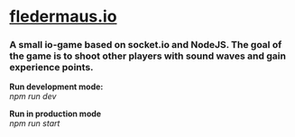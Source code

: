 # [fledermaus.io](http://www.fledermaus.io)
### A small io-game based on socket.io and NodeJS. The goal of the game is to shoot other players with sound waves and gain experience points.

**Run development mode:** <br>
_npm run dev_

**Run in production mode** <br>
_npm run start_
